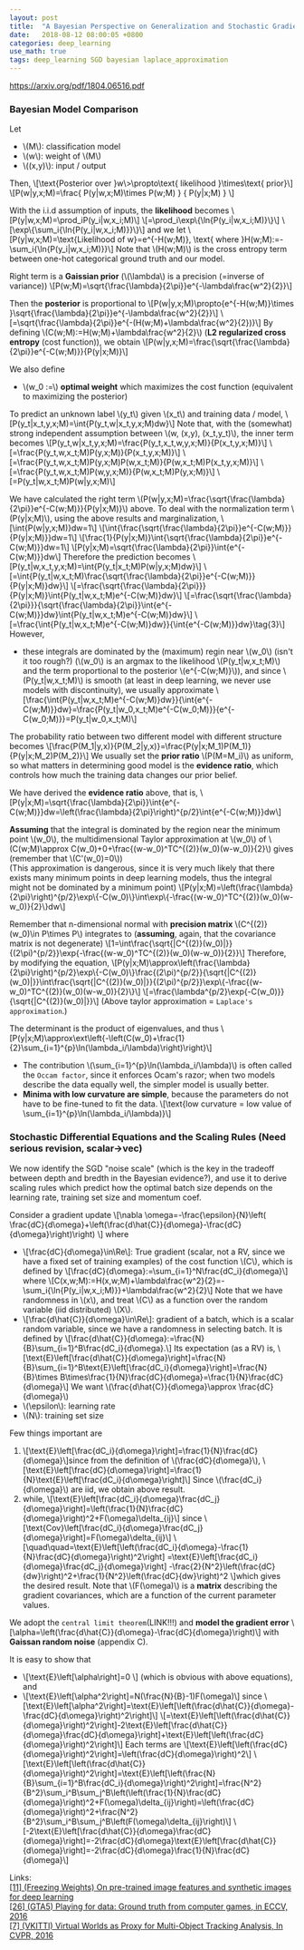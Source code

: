 ```yaml
---
layout: post
title:  "A Bayesian Perspective on Generalization and Stochastic Gradient Descent"
date:   2018-08-12 08:00:05 +0800
categories: deep_learning
use_math: true
tags: deep_learning SGD bayesian laplace_approximation
---
```


<a href="https://arxiv.org/pdf/1804.06516.pdf" target="_blank">https://arxiv.org/pdf/1804.06516.pdf</a>  


### Bayesian Model Comparison
Let 
* \\(M\\): classification model
* \\(w\\): weight of \\(M\\)
* \\((x,y)\\): input / output

Then,
\\[\text\{Posterior over \}w\\>\propto\text\{ likelihood \}\times\text\{ prior\}\\]
\\[P(w|y,x;M)=\frac\{
P(y|w,x;M)\times P(w;M)
\}
\{
P(y|x;M)
\}
\\]

With the i.i.d assumption of inputs, the __likelihood__ becomes
\\[P(y|w,x;M)=\prod\_iP(y\_i|w,x\_i;M)\\]
\\[=\prod\_i\exp\\{\ln\{P(y\_i|w,x\_i;M)\}\\}\\]
\\[\exp\\{\sum\_i\{\ln\{P(y\_i|w,x\_i;M)\}\}\\}\\]
and we let
\\[P(y|w,x;M)=\text\{Likelihood of w\}=e^\{-H(w;M)\}, \text\{ where \}H(w;M):=-\sum\_i\{\ln\{P(y\_i|w,x\_i;M)\}\}\\]
Note that \\(H(w;M)\\) is the cross entropy term between one-hot categorical ground truth and our model.

Right term is a __Gaissian prior__ (\\(\lambda\\) is a precision (=inverse of variance))
\\[P(w;M)=\sqrt\{\frac\{\lambda\}\{2\pi\}\}e^\{-\lambda\frac\{w^2\}\{2\}\}\\]

Then the __posterior__ is proportional to
\\[P(w|y,x;M)\propto\{e^\{-H(w;M)\}\times \}\sqrt\{\frac\{\lambda\}\{2\pi\}\}e^\{-\lambda\frac\{w^2\}\{2\}\}\\]
\\[=\sqrt\{\frac\{\lambda\}\{2\pi\}\}e^\{-(H(w;M)+\lambda\frac\{w^2\}\{2\})\}\\]
By defining \\(C(w;M):=H(w;M)+\lambda\frac\{w^2\}\{2\}\\) (__L2 regularized cross entropy__ (cost function)), we obtain
\\[P(w|y,x;M)=\frac\{\sqrt\{\frac\{\lambda\}\{2\pi\}\}e^\{-C(w;M)\}\}\{P(y|x;M)\}\\]

We also define 
* \\(w_0 :=\\) __optimal weight__ which maximizes the cost function (equivalent to maximizing the posterior)

To predict an unknown label \\(y_t\\) given \\(x_t\\) and training data / model,
\\[P(y_t|x_t,y,x;M)=\int\{P(y_t,w|x_t,y,x;M)dw\}\\]
Note that, with the (somewhat) strong independent assumption between \\(w, (x,y), (x_t,y_t)\\), the inner term becomes
\\[P(y_t,w|x_t,y,x;M)=\frac\{P(y_t,x_t,w,y,x;M)\}\{P(x_t,y,x;M)\}\\]
\\[=\frac\{P(y_t,w,x_t;M)P(y,x;M)\}\{P(x_t,y,x;M)\}\\]
\\[=\frac\{P(y_t,w,x_t;M)P(y,x;M)P(w,x_t;M)\}\{P(w,x_t;M)P(x_t,y,x;M)\}\\]
\\[=\frac\{P(y_t,w,x_t;M)P(w,y,x;M)\}\{P(w,x_t;M)P(y,x;M)\}\\]
\\[=P(y_t|w,x_t;M)P(w|y,x;M)\\]


We have calculated the right term \\(P(w|y,x;M)=\frac\{\sqrt\{\frac\{\lambda\}\{2\pi\}\}e^\{-C(w;M)\}\}\{P(y|x;M)\}\\) above. To deal with the normalization term \\(P(y|x;M)\\), using the above results and marginalization,
\\[\int{P(w|y,x;M)}dw=1\\]
\\[\int{\frac\{\sqrt\{\frac\{\lambda\}\{2\pi\}\}e^\{-C(w;M)\}\}\{P(y|x;M)\}}dw=1\\]
\\[\frac\{1\}\{P(y|x;M)\}\int{\sqrt\{\frac\{\lambda\}\{2\pi\}\}e^\{-C(w;M)\}}dw=1\\]
\\[P(y|x;M)=\sqrt\{\frac\{\lambda\}\{2\pi\}\}\int{e^\{-C(w;M)\}}dw\\]
Therefore the prediction becomes
\\[P(y_t|w,x_t,y,x;M)=\int\{P(y_t|x_t;M)P(w|y,x;M)dw\}\\]
\\[=\int\{P(y_t|w,x_t;M)\frac\{\sqrt\{\frac\{\lambda\}\{2\pi\}\}e^\{-C(w;M)\}\}\{P(y|x;M)\}dw\}\\]
\\[=\frac\{\sqrt\{\frac\{\lambda\}\{2\pi\}\}\}\{P(y|x;M)\}\int\{P(y_t|w,x_t;M)e^\{-C(w;M)\}dw\}\\]
\\[=\frac\{\sqrt\{\frac\{\lambda\}\{2\pi\}\}\}\{\sqrt\{\frac\{\lambda\}\{2\pi\}\}\int{e^\{-C(w;M)\}}dw\}\int\{P(y_t|w,x_t;M)e^\{-C(w;M)\}dw\}\\]
\\[=\frac\{\int\{P(y_t|w,x_t;M)e^\{-C(w;M)\}dw\}\}\{\int{e^\{-C(w;M)\}}dw\}\tag\{3\}\\]
However, 
* these integrals are dominated by the (maximum) regin near \\(w_0\\) (isn't it too rough?) (\\(w_0\\) is an argmax to the likelihood \\(P(y_t\|w,x_t;M)\\) and the term proportional to the posterior \\(e^\{-C(w;M)\}\\)), and since \\(P(y_t\|w,x_t;M)\\) is smooth (at least in deep learning, we never use models with discontinuity), we usually approximate \\[\frac\{\int\{P(y_t\|w,x_t;M)e^\{-C(w;M)\}dw\}\}\{\int{e^\{-C(w;M)\}}dw\}=\frac\{P(y_t\|w_0,x_t;M)e^\{-C(w_0;M)\}\}\{e^\{-C(w_0;M)\}}=P(y_t\|w_0,x_t;M)\\]

The probability ratio between two different model with different structure becomes
\\[\frac\{P(M_1\|y,x)\}\{P(M_2\|y,x)\}=\frac\{P(y\|x;M\_1)P(M_1)\}\{P(y\|x;M\_2)P(M_2)\}\\]
We usually set the __prior ratio__ \\(P(M=M_i)\\) as uniform, so what matters in determining good model is the __evidence ratio__, which controls how much the training data changes our prior belief.

We have derived the __evidence ratio__ above, that is,
\\[P(y|x;M)=\sqrt\{\frac\{\lambda\}\{2\pi\}\}\int{e^\{-C(w;M)\}}dw=\left(\frac\{\lambda\}\{2\pi\}\right)^\{p/2\}\int{e^\{-C(w;M)\}}dw\\]

__Assuming__ that the integral is dominated by the region near the minimum point \\(w_0\\), the multidimensional Taylor approximation at \\(w_0\\) of \\(C(w;M)\approx C(w_0)+0+\frac\{(w-w_0)^TC^\{(2)\}(w_0)(w-w_0)\}\{2\}\\) gives (remember that \\(C'(w_0)=0\\))  
(This approximation is dangerous, since it is very much likely that there exists many minimum points in deep learning models, thus the integral might not be dominated by a minimum point)
\\[P(y\|x;M)=\left(\frac\{\lambda\}\{2\pi\}\right)^\{p/2\}\exp\\{-C(w_0)\\}\int\exp\\{-\frac\{(w-w_0)^TC^\{(2)\}(w_0)(w-w_0)\}\{2\}\\}dw\\]

Remember that n-dimensional normal with __precision matrix__ \\(C^\{(2)\}(w_0)\in P\times P\\) integrates to (__assuming__, again, that the covariance matrix is not degenerate)
\\[1=\int\frac\{\sqrt\{\|C^\{(2)\}(w_0)\|\}\}\{(2\pi)^\{p/2\}\}\exp\{-\frac\{(w-w_0)^TC^\{(2)\}(w_0)(w-w_0)\}\{2\}\}\\]
Therefore, by modifying the equation,
\\[P(y\|x;M)\approx\left(\frac\{\lambda\}\{2\pi\}\right)^\{p/2\}\exp\\{-C(w_0)\\}\frac\{(2\pi)^\{p/2\}\}\{\sqrt\{\|C^\{(2)\}(w_0)\|\}\}\int\frac\{\sqrt\{\|C^\{(2)\}(w_0)\|\}\}\{(2\pi)^\{p/2\}\}\exp\\{-\frac\{(w-w_0)^TC^\{(2)\}(w_0)(w-w_0)\}\{2\}\\}\\]
\\[=\frac\{\lambda^\{p/2\}\exp\{-C(w_0)\}\}\{\sqrt\{\|C^\{(2)\}(w_0)\|\}\}\\]
(Above taylor approximation = `Laplace's approximation`.)

The determinant is the product of eigenvalues, and thus
\\[P(y\|x;M)\approx\ext\left{-\left(C(w_0)+\frac\{1\}\{2\}\sum\_\{i=1\}^\{p\}\ln(\lambda_i/\lambda)\right)\right}\\]
* The contribution \\(\sum\_\{i=1\}^\{p\}\ln(\lambda_i/\lambda)\\) is often called the `Occam factor`, since it enforces Ocam's razor; when two models describe the data equally well, the simpler model is usually better. 
* __Minima with low curvature are simple__, because the parameters do not have to be fine-tuned to fit the data.
\\[\text\{low curvature = low value of \sum\_\{i=1\}^\{p\}\ln(\lambda_i/\lambda)\}\\]

### Stochastic Differential Equations and the Scaling Rules (Need serious revision, scalar->vec)

We now identify the SGD "noise scale" (which is the key in the tradeoff between depth and bredth in the Bayesian evidence?), and use it to derive scaling rules which predict how the optimal batch size depends on the learning rate, training set size and momentum coef.

Consider a gradient update
\\[\nabla \omega=-\frac\{\epsilon\}\{N\}\left(
\frac\{dC\}\{d\omega\}+\left(\frac\{d\hat\{C\}\}\{d\omega\}-\frac\{dC\}\{d\omega\}\right)\right)
\\]
where
* \\[\frac\{dC\}\{d\omega\}\in\Re\\]: True gradient (scalar, not a RV, since we have a fixed set of training examples) of the cost function \\(C\\), which is defined by
\\[\frac\{dC\}\{d\omega\}:=\sum\_{i=1}^N\frac\{dC_i\}\{d\omega\}\\]
where
\\[C(x,w;M):=H(x,w;M)+\lambda\frac\{w^2\}\{2\}=-\sum\_i\{\ln\{P(y\_i|w,x\_i;M)\}\}+\lambda\frac\{w^2\}\{2\}\\]
Note that we have randomness in \\(x\\), and treat \\(C\\) as a function over the random variable (iid distributed) \\(X\\).
* \\[\frac\{d\hat\{C\}\}\{d\omega\}\in\Re\\]: gradient of a batch, which is a scalar random variable, since we have a randomness in selecting batch. It is defined by
\\[\frac\{d\hat\{C\}\}\{d\omega\}:=\frac\{N\}\{B\}\sum\_\{i=1\}^B\frac\{dC_i\}\{d\omega\}.\\]
Its expectation (as a RV) is,
\\[\text\{E\}\left[\frac\{d\hat\{C\}\}\{d\omega\}\right]=\frac\{N\}\{B\}\sum\_\{i=1\}^B\text\{E\}\left[\frac\{dC_i\}\{d\omega\}\right]=\frac\{N\}\{B\}\times B\times\frac\{1\}\{N\}\frac\{dC\}\{d\omega\}=\frac\{1\}\{N\}\frac\{dC\}\{d\omega\}\\]
We want \\(\frac\{d\hat\{C\}\}\{d\omega\}\approx \frac\{dC\}\{d\omega\}\\)
* \\(\epsilon\\): learning rate
* \\(N\\): training set size

Few things important are
1. \\[\text\{E\}\left[\frac\{dC_i\}\{d\omega\}\right]=\frac\{1\}\{N\}\frac\{dC\}\{d\omega\}\\]since from the definition of \\(\frac\{dC\}\{d\omega\}\\),
\\[\text\{E\}\left[\frac\{dC\}\{d\omega\}\right]=\frac\{1\}\{N\}\text\{E\}\left[\frac\{dC_i\}\{d\omega\}\right]\\]
Since \\(\frac\{dC_i\}\{d\omega\}\\) are iid, we obtain above result.
2. while,
\\[\text\{E\}\left[\frac\{dC_i\}\{d\omega\}\frac\{dC_j\}\{d\omega\}\right]=\left(\frac\{1\}\{N\}\frac\{dC\}\{d\omega\}\right)^2+F(\omega)\delta\_\{ij\}\\] since
\\[\text\{Cov\}\left[\frac\{dC_i\}\{d\omega\}\frac\{dC_j\}\{d\omega\}\right]=F(\omega)\delta\_\{ij\}\\]
\\[\quad\quad=\text\{E\}\left[\left(\frac\{dC_i\}\{d\omega\}-\frac\{1\}\{N\}\frac\{dC\}\{d\omega\}\right)^2\right]
=\text\{E\}\left[\frac\{dC_i\}\{d\omega\}\frac\{dC_j\}\{d\omega\}\right]
-\frac\{2\}\{N^2\}\left(\frac\{dC\}\{dw\}\right)^2+\frac\{1\}\{N^2\}\left(\frac\{dC\}\{dw\}\right)^2
\\]which gives the desired result. Note that \\(F(\omega)\\) is a __matrix__ describing the gradient covariances, which are a function of the current parameter values.


We adopt the `central limit theorem`(LINK!!!) and __model the gradient error__
\\[\alpha=\left(\frac\{d\hat\{C\}\}\{d\omega\}-\frac\{dC\}\{d\omega\}\right)\\]
with __Gaissan random noise__ (appendix C).

It is easy to show that
* \\[\text\{E\}\left[\alpha\right]=0 \\] (which is obvious with above equations), and
* \\[\text\{E\}\left[\alpha^2\right]=N(\frac\{N\}\{B\}-1)F(\omega)\\]
since
\\[\text\{E\}\left[\alpha^2\right]=\text\{E\}\left[\left(\frac\{d\hat\{C\}\}\{d\omega\}-\frac\{dC\}\{d\omega\}\right)^2\right]\\]
\\[=\text\{E\}\left[\left(\frac\{d\hat\{C\}\}\{d\omega\}\right)^2\right]-2\text\{E\}\left[\frac\{d\hat\{C\}\}\{d\omega\}\frac\{dC\}\{d\omega\}\right]+\text\{E\}\left[\left(\frac\{dC\}\{d\omega\}\right)^2\right]\\]
Each terms are
\\[\text\{E\}\left[\left(\frac\{dC\}\{d\omega\}\right)^2\right]=\left(\frac\{dC\}\{d\omega\}\right)^2\\]
\\[\text\{E\}\left[\left(\frac\{d\hat\{C\}\}\{d\omega\}\right)^2\right]=\text\{E\}\left[\left(\frac\{N\}\{B\}\sum\_\{i=1\}^B\frac\{dC_i\}\{d\omega\}\right)^2\right]=\frac\{N^2\}\{B^2\}\sum\_i^B\sum_j^B\left(\left(\frac\{1\}\{N\}\frac\{dC\}\{d\omega\}\right)^2+F(\omega)\delta\_\{ij\}\right)=\left(\frac\{dC\}\{d\omega\}\right)^2+\frac\{N^2\}\{B^2\}\sum\_i^B\sum_j^B\left(F(\omega)\delta\_\{ij\}\right)\\]
\\[-2\text\{E\}\left[\frac\{d\hat\{C\}\}\{d\omega\}\frac\{dC\}\{d\omega\}\right]=-2\frac\{dC\}\{d\omega\}\text\{E\}\left[\frac\{d\hat\{C\}\}\{d\omega\}\right]=-2\frac\{dC\}\{d\omega\}\frac\{1\}\{N\}\frac\{dC\}\{d\omega\}\\]


Links:  
<a href="https://arxiv.org/abs/1710.10710" target="_blank">[11] (Freezing Weights) On pre-trained image features and synthetic images for deep learning</a>  
<a href="http://vladlen.info/papers/playing-for-data.pdf" target="_blank">[26] (GTA5) Playing for data: Ground truth from computer games, in ECCV, 2016</a>  
<a href="https://arxiv.org/abs/1605.06457" target="_blank">[7] (VKITTI) Virtual Worlds as Proxy for Multi-Object Tracking Analysis, In CVPR, 2016</a>  